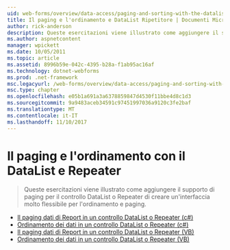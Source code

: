 ```yaml
---
uid: web-forms/overview/data-access/paging-and-sorting-with-the-datalist-and-repeater/index
title: Il paging e l'ordinamento e DataList Ripetitore | Documenti Microsoft
author: rick-anderson
description: Queste esercitazioni viene illustrato come aggiungere il supporto di paging per il controllo DataList o Repeater di creare un'interfaccia molto flessibile per l'ordinamento e paging.
ms.author: aspnetcontent
manager: wpickett
ms.date: 10/05/2011
ms.topic: article
ms.assetid: 8996b59e-042c-4395-b28a-f1ab95ac16af
ms.technology: dotnet-webforms
ms.prod: .net-framework
msc.legacyurl: /web-forms/overview/data-access/paging-and-sorting-with-the-datalist-and-repeater
msc.type: chapter
ms.openlocfilehash: e05b1a691a3a6378859847d4530f11bbe4d8c1d3
ms.sourcegitcommit: 9a9483aceb34591c97451997036a9120c3fe2baf
ms.translationtype: MT
ms.contentlocale: it-IT
ms.lasthandoff: 11/10/2017
---
```

<a name="paging-and-sorting-with-the-datalist-and-repeater"></a>Il paging e l'ordinamento con il DataList e Repeater
====================
> Queste esercitazioni viene illustrato come aggiungere il supporto di paging per il controllo DataList o Repeater di creare un'interfaccia molto flessibile per l'ordinamento e paging.


- [Il paging dati di Report in un controllo DataList o Repeater (c#)](paging-report-data-in-a-datalist-or-repeater-control-cs.md)
- [Ordinamento dei dati in un controllo DataList o Repeater (c#)](sorting-data-in-a-datalist-or-repeater-control-cs.md)
- [Il paging dati di Report in un controllo DataList o Repeater (VB)](paging-report-data-in-a-datalist-or-repeater-control-vb.md)
- [Ordinamento dei dati in un controllo DataList o Repeater (VB)](sorting-data-in-a-datalist-or-repeater-control-vb.md)
